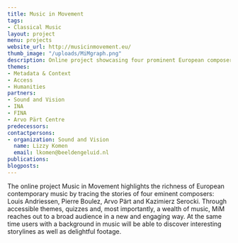 ```yaml
---
title: Music in Movement
tags:
- Classical Music
layout: project
menu: projects
website_url: http://musicinmovement.eu/
thumb_image: "/uploads/MiMgraph.png"
description: Online project showcasing four prominent European composers
themes:
- Metadata & Context
- Access
- Humanities
partners:
- Sound and Vision
- INA
- FINA
- Arvo Pärt Centre
predecessors: 
contactpersons:
- organization: Sound and Vision
  name: Lizzy Komen
  email: lkomen@beeldengeluid.nl
publications: 
blogposts: 
---
```


The online project Music in Movement highlights the richness of European contemporary music by tracing the stories of four eminent composers: Louis Andriessen, Pierre Boulez, Arvo Pärt and Kazimierz Serocki. Through accessible themes, quizzes and, most importantly, a wealth of music, MiM reaches out to a broad audience in a new and engaging way. At the same time users with a background in music will be able to discover interesting storylines as well as delightful footage.
